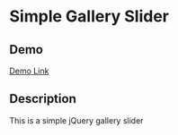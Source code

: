 # Simple Gallery Slider

## Demo
[Demo Link](https://mimikim.github.io/Simple-Gallery-Slider/)

## Description

This is a simple jQuery gallery slider